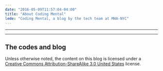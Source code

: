 ```yaml
---
date: "2016-05-09T11:57:04-04:00"
title: "About Coding Mental"
lede: "Coding Mental, a blog by the tech team at MHA-NYC"
---
```


[//]: <> (TODO: Add short overview)

---------

[//]: <> (TODO: Add additional about) 

---------

## The codes and blog

[//]: <> (TODO: Add information about code/blog here)

Unless otherwise noted, the content on this blog is licensed under a [Creative Commons Attribution-ShareAlike 3.0 United States](http://creativecommons.org/licenses/by-sa/3.0/us/) license.
